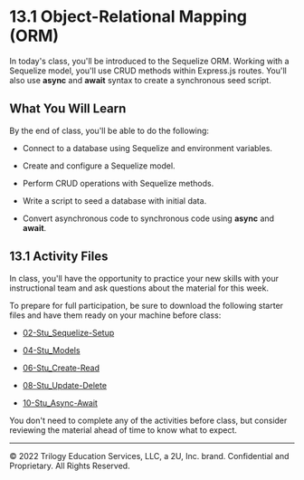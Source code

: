 # 13.1 Object-Relational Mapping (ORM)
In today's class, you'll be introduced to the Sequelize ORM. Working with a Sequelize model, you'll use CRUD methods within Express.js routes. You'll also use **async** and **await** syntax to create a synchronous seed script.

## What You Will Learn
By the end of class, you'll be able to do the following:

* Connect to a database using Sequelize and environment variables.

* Create and configure a Sequelize model.

* Perform CRUD operations with Sequelize methods.

* Write a script to seed a database with initial data.

* Convert asynchronous code to synchronous code using **async** and **await**.

## 13.1 Activity Files
In class, you'll have the opportunity to practice your new skills with your instructional team and ask questions about the material for this week.

To prepare for full participation, be sure to download the following starter files and have them ready on your machine before class:

* [02-Stu_Sequelize-Setup](https://static.fullstack-bootcamp.com/lesson-files/13-ORM/02-Stu_Sequelize-Setup.zip)

* [04-Stu_Models](https://static.fullstack-bootcamp.com/lesson-files/13-ORM/04-Stu_Models.zip)

* [06-Stu_Create-Read](https://static.fullstack-bootcamp.com/lesson-files/13-ORM/06-Stu_Create-Read.zip)

* [08-Stu_Update-Delete](https://static.fullstack-bootcamp.com/lesson-files/13-ORM/08-Stu_Update-Delete.zip)

* [10-Stu_Async-Await](https://static.fullstack-bootcamp.com/lesson-files/13-ORM/10-Stu_Async-Await.zip)

You don't need to complete any of the activities before class, but consider reviewing the material ahead of time to know what to expect.

---
© 2022 Trilogy Education Services, LLC, a 2U, Inc. brand. Confidential and Proprietary. All Rights Reserved.